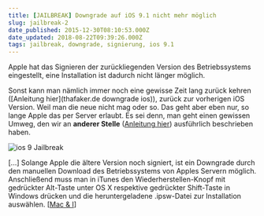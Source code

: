 ```yaml
---
title: [JAILBREAK] Downgrade auf iOS 9.1 nicht mehr möglich
slug: jailbreak-2
date_published: 2015-12-30T08:10:53.000Z
date_updated: 2018-08-22T09:39:26.000Z
tags: jailbreak, downgrade, signierung, ios 9.1
---
```


Apple hat das Signieren der zurückliegenden Version des Betriebssystems eingestellt, eine Installation ist dadurch nicht länger möglich. 

Sonst kann man nämlich immer noch eine gewisse Zeit lang zurück kehren ([Anleitung hier](thafaker.de downgrade ios)), zurück zur vorherigen iOS Version. Weil man die neue nicht mag oder so. Das geht aber eben nur, so lange Apple das per Server erlaubt. Es sei denn, man geht einen gewissen Umweg, den wir an **anderer Stelle** ([Anleitung hier](__GHOST_URL__/iphone-3g-iphone-3gs-iphone-4-iphone-4s-iphone-5-shsh-blob-sichern-anleitung-update/)) ausführlich beschrieben haben.

![ios 9 Jailbreak](http://thafaker.de/content/images/2015/10/iOS-9-Jailbreak-main.png)

[...] Solange Apple die ältere Version noch signiert, ist ein Downgrade durch den manuellen Download des Betriebssystems von Apples Servern möglich. Anschließend muss man in iTunes den Wiederherstellen-Knopf mit gedrückter Alt-Taste unter OS X respektive gedrückter Shift-Taste in Windows drücken und die heruntergeladene .ipsw-Datei zur Installation auswählen. [[Mac & I](http://www.heise.de/mac-and-i/meldung/Kein-Weg-zurueck-zu-iOS-9-1-3053709.html)]

